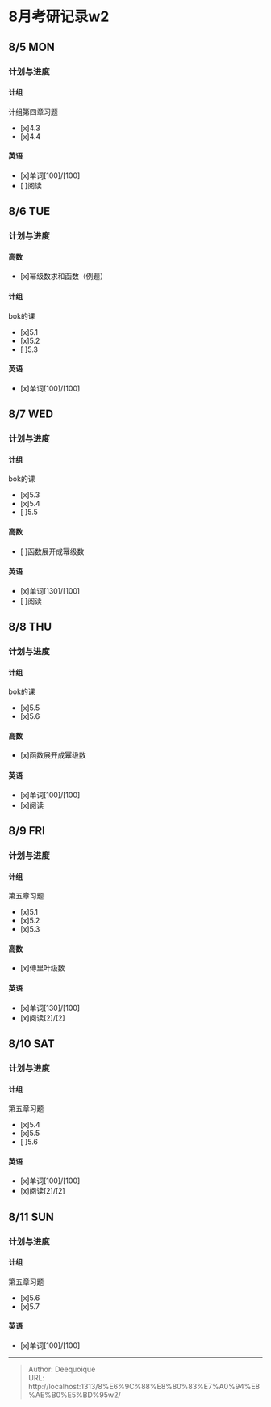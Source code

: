 # 8月考研记录w2

## 8/5 MON
### 计划与进度
#### 计组
计组第四章习题
- [x]4.3
- [x]4.4
#### 英语
- [x]单词[100]/[100]
- [ ]阅读

## 8/6 TUE
### 计划与进度
#### 高数
- [x]幂级数求和函数（例题）
#### 计组
bok的课
- [x]5.1
- [x]5.2
- [ ]5.3
#### 英语
- [x]单词[100]/[100]

## 8/7 WED
### 计划与进度
#### 计组
bok的课
- [x]5.3
- [x]5.4
- [ ]5.5
#### 高数
- [ ]函数展开成幂级数
#### 英语
- [x]单词[130]/[100]
- [ ]阅读

## 8/8 THU
### 计划与进度
#### 计组
bok的课
- [x]5.5
- [x]5.6
#### 高数
- [x]函数展开成幂级数
#### 英语
- [x]单词[100]/[100]
- [x]阅读

## 8/9 FRI
### 计划与进度
#### 计组
第五章习题
- [x]5.1
- [x]5.2
- [x]5.3
#### 高数
- [x]傅里叶级数
#### 英语
- [x]单词[130]/[100]
- [x]阅读[2]/[2]

## 8/10 SAT
### 计划与进度
#### 计组
第五章习题
- [x]5.4
- [x]5.5
- [ ]5.6
#### 英语
- [x]单词[100]/[100]
- [x]阅读[2]/[2]

## 8/11 SUN
### 计划与进度
#### 计组
第五章习题
- [x]5.6
- [x]5.7
#### 英语
- [x]单词[100]/[100]

---

> Author: Deequoique  
> URL: http://localhost:1313/8%E6%9C%88%E8%80%83%E7%A0%94%E8%AE%B0%E5%BD%95w2/  

